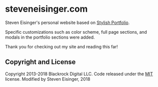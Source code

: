 # steveneisinger.com

Steven Eisinger's personal website based on [Stylish Portfolio](http://startbootstrap.com/template-overviews/stylish-portfolio/).

Specific customizations such as color scheme, full page sections, and modals in the portfolio sections were added.

Thank you for checking out my site and reading this far!

## Copyright and License

Copyright 2013-2018 Blackrock Digital LLC. Code released under the [MIT](https://github.com/BlackrockDigital/startbootstrap-stylish-portfolio/blob/gh-pages/LICENSE) license.
Modified by Steven Eisinger, 2018
